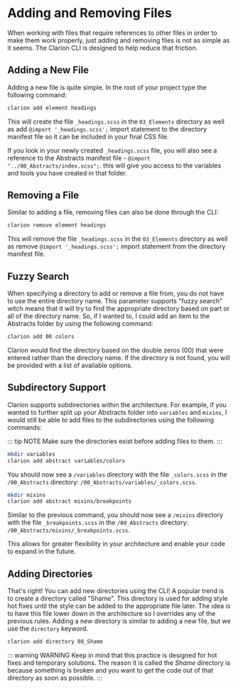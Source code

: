 # Adding and Removing Files

When working with files that require references to other files in order to make them work properly, just adding and removing files is not as simple as it seems. The Clarion CLI is designed to help reduce that friction.

## Adding a New File

Adding a new file is quite simple. In the root of your project type the following command:

```bash
clarion add element headings
```

This will create the file `_headings.scss` in the `03_Elements` directory as well as add `@import '_headings.scss';` import statement to the directory manifest file so it can be included in your final CSS file.

If you look in your newly created `_headings.scss` file, you will also see a reference to the Abstracts manifest file - `@import "../00_Abstracts/index.scss";`. this will give you access to the variables and tools you have created in that folder.

## Removing a File

Similar to adding a file, removing files can also be done through the CLI:

```bash
clarion remove element headings
```

This will remove the file `_headings.scss` in the `03_Elements` directory as well as remove `@import '_headings.scss';` import statement from the directory manifest file.

## Fuzzy Search

When specifying a directory to add or remove a file from, you do not have to use the entire directory name. This parameter supports "fuzzy search" witch means that it will try to find the appropriate directory based on part or all of the directory name. So, if I wanted to, I could add an item to the Abstracts folder by using the following command:

```bash
clarion add 00 colors
```

Clarion would find the directory based on the double zeros (00) that were entered rather than the directory name. If the directory is not found, you will be provided with a list of available options.

## Subdirectory Support

Clarion supports subdirectories within the architecture. For example, if you wanted to further split up your Abstracts folder into `variables` and `mixins`, I would still be able to add files to the subdirectories using the following commands:

::: tip NOTE
Make sure the directories exist before adding files to them.
:::

```bash
mkdir variables
clarion add abstract variables/colors
```

You should now see a `/variables` directory with the file `_colors.scss` in the `/00_Abstracts` directory: `/00_Abstracts/variables/_colors.scss`.

```bash
mkdir mixins
clarion add abstract mixins/breakpoints
```

Similar to the previous command, you should now see a `/mixins` directory with the file `_breakpoints.scss` in the `/00_Abstracts` directory: `/00_Abstracts/mixins/_breakpoints.scss`.

This allows for greater flexibility in your architecture and enable your code to expand in the future.

## Adding Directories

That's right! You can add new directories using the CLI! A popular trend is to create a directory called "Shame". This directory is used for adding style hot fixes until the style can be added to the appropriate file later. The idea is to have this file lower down in the architecture so I overrides any of the previous rules. Adding a new directory is similar to adding a new file, but we use the `directory` keyword.

```bash
clarion add directory 08_Shame 
```

::: warning WARNING
Keep in mind that this practice is designed for hot fixes and temporary solutions. The reason it is called the _Shame_ directory is because something is broken and you want to get the code out of that directory as soon as possible.
:::